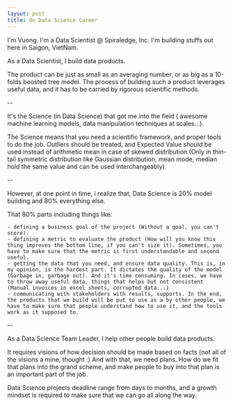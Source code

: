 ```yaml
---
layout: post
title: On Data Science Career
---
```


I'm Vuong. I'm a Data Scientist @ Spiraledge, Inc. I'm building stuffs out here in Saigon, VietNam.


As a Data Scientist, I build data products.


The product can be just as small as an averaging number, or as big as a 10-folds boosted tree model. 
The process of building such a product leverages useful data, and it has to be carried by rigorous scientific methods. 

-- 

It's the Science (in Data Science) that got me into the field ( awesome machine learning models, data manipulation techniques at scales...).

The Science  means that you need a scientific framework, and proper tools to do the job. Outliers should be treated, and Expected Value should be used instead of arithmetic mean in case of skewed distribution (Only in thin-tail symmetric distribution like Gaussian distribution, mean mode, median hold the same value and can be used interchangeably)

-- 

However, at one point in time, i realize that, Data Science is 20% model building and 80% everything else.

That 80% parts including things like:

	- defining a business goal of the project (Without a goal, you can't score).
	- defining a metric to evaluate the product (How will you know this thing improves the bottom line, if you can't size it). Sometimes, you have to make sure that the metric is first understandable and second useful.
	- getting the data that you need, and ensure data quality. This is, in my opinion, is the hardest part. It dictates the quality of the model (Garbage in, garbage out). And it's time consuming. In cases, we have to throw away useful data, things that helps but not consistent (Manual invoices in excel sheets, corrupted data...)
	- communicating with stakeholders with results, supports. In the end, the products that we build will be put to use as a by other people, we have to make sure that people understand how to use it, and the tools work as it supposed to.



--

As a Data Science Team Leader, I help other people build data products. 

It requires visions of how decision should be made based on facts (not all of the visions a mine, thought :) And with that, we need plans. How do we fit that plans into the grand scheme, and make people to buy into that plan is an important part of the job. 

Data Science projects deadline range from days to months, and a growth mindset is required to make sure that we can go all along the way. 



